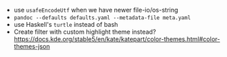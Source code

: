 * use `usafeEncodeUtf` when we have newer file-io/os-string 
* `pandoc --defaults defaults.yaml --metadata-file meta.yaml`
* use Haskell's `turtle` instead of bash
* Create filter with custom highlight theme instead? https://docs.kde.org/stable5/en/kate/katepart/color-themes.html#color-themes-json
